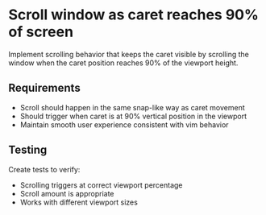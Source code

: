 # Scroll window as caret reaches 90% of screen

Implement scrolling behavior that keeps the caret visible by scrolling the window when the caret position reaches 90% of the viewport height.

## Requirements

- Scroll should happen in the same snap-like way as caret movement
- Should trigger when caret is at 90% vertical position in the viewport
- Maintain smooth user experience consistent with vim behavior

## Testing

Create tests to verify:

- Scrolling triggers at correct viewport percentage
- Scroll amount is appropriate
- Works with different viewport sizes
